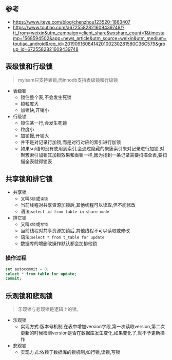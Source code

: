 ## 参考
- https://www.iteye.com/blog/chenzhou123520-1863407
- https://www.toutiao.com/a6725582821609439748/?tt_from=weixin&utm_campaign=client_share&wxshare_count=1&timestamp=1568594502&app=news_article&utm_source=weixin&utm_medium=toutiao_android&req_id=201909160841420100230281580C36C579&group_id=6725582821609439748

## 表级锁和行级锁
> myisam只支持表锁,而innodb支持表级锁和行级锁   
- 表级锁
    - 锁住整个表,不会发生死锁
    - 锁粒度大
    - 加锁快,开销小
- 行级锁
    - 锁住某一行,会发生死锁
    - 粒度小
    - 加锁慢,开销大
    - 并不是对记录行加锁,而是对行对应的索引进行加锁
    - 如果sql语句没有使用到索引,会通过隐藏的聚簇索引来对记录进行加锁,对聚簇索引加锁其加锁效果和表锁一样,因为找到一条记录需要扫描全表,要扫描全表就得锁表  

## 共享锁和排它锁
- 共享锁
	- 又叫`S锁`或`读锁`
	- 当前线程对共享资源加锁后,其他线程可以读取,但不能修改
	- 语法:`select id from table in share mode`
- 排它锁
	- 又叫`X锁`或`写锁`
	- 当前线程对共享资源加锁后,其他线程不可以读取或修改
	- 语法:`select * from t_table for update`
	- 数据库的增删改操作默认都会加排他锁
### 操作过程
```sql
set autocommit = 0;
select * from table for update;
commit;
```

## 乐观锁和悲观锁
> 乐观锁与悲观锁是逻辑上的锁。
- 乐观锁
	- 实现方式:版本号机制,在表中增加version字段,第一次读取version,第二次更新的时候检测version是否在数据库发生变化,如果变化了,就不予更新操作
- 悲观锁
	- 实现方式:依赖于数据库的锁机制,如行锁,读锁,写锁 